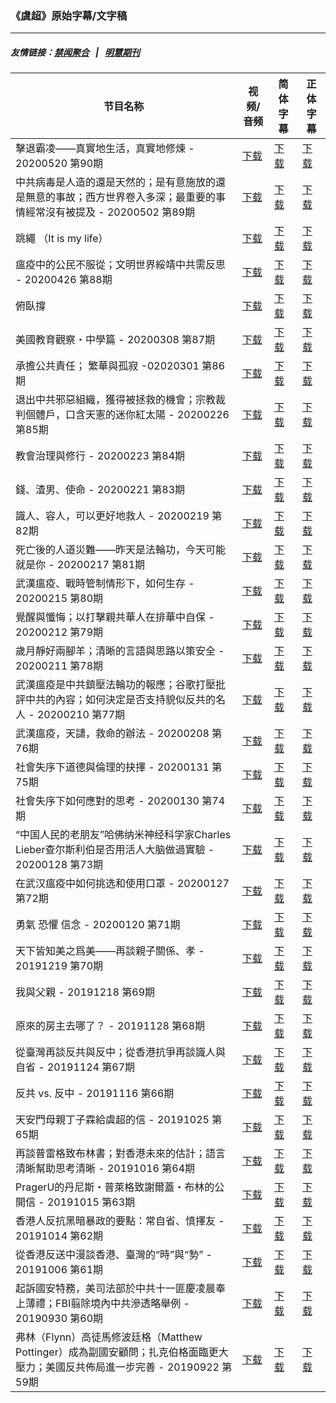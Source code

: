 ### 《虞超》原始字幕/文字稿
---
##### 友情链接：[禁闻聚合](https://github.com/gfw-breaker/banned-news) &nbsp;&nbsp;|&nbsp;&nbsp; [明慧期刊](https://github.com/gfw-breaker/mh-qikan) 
| 节目名称 | 视频/音频 | 简体字幕 | 正体字幕 |
|---|---|---|---|
| 擊退霸凌——真實地生活，真實地修煉 - 20200520 第90期 | [下载](https://y2mate.com/zh-cn/search/MAi8ZYwxPPA) | [下载](../channels/yuchao/_MAi8ZYwxPPA.srt?raw=true) | [下载](../channels/yuchao/_MAi8ZYwxPPA.tw.srt?raw=true) | 
| 中共病毒是人造的還是天然的；是有意施放的還是無意的事故；西方世界卷入多深；最重要的事情經常沒有被提及 - 20200502 第89期 | [下载](https://y2mate.com/zh-cn/search/bgCVixFmUdo) | [下载](../channels/yuchao/_bgCVixFmUdo.srt?raw=true) | [下载](../channels/yuchao/_bgCVixFmUdo.tw.srt?raw=true) | 
| 跳繩 （It is my life） | [下载](https://y2mate.com/zh-cn/search/98twE6MftiE) | [下载](../channels/yuchao/_98twE6MftiE.srt?raw=true) | [下载](../channels/yuchao/_98twE6MftiE.tw.srt?raw=true) | 
| 瘟疫中的公民不服從；文明世界綏靖中共需反思 - 20200426 第88期 | [下载](https://y2mate.com/zh-cn/search/EBJugmmqFAY) | [下载](../channels/yuchao/_EBJugmmqFAY.srt?raw=true) | [下载](../channels/yuchao/_EBJugmmqFAY.tw.srt?raw=true) | 
| 俯臥撐 | [下载](https://y2mate.com/zh-cn/search/_RW7FbByVB0) | [下载](../channels/yuchao/__RW7FbByVB0.srt?raw=true) | [下载](../channels/yuchao/__RW7FbByVB0.tw.srt?raw=true) | 
| 美國教育觀察・中學篇 - 20200308 第87期 | [下载](https://y2mate.com/zh-cn/search/LQKAUo-L6Gg) | [下载](../channels/yuchao/_LQKAUo-L6Gg.srt?raw=true) | [下载](../channels/yuchao/_LQKAUo-L6Gg.tw.srt?raw=true) | 
| 承擔公共責任； 繁華與孤寂 -02020301 第86期 | [下载](https://y2mate.com/zh-cn/search/hT-14C3nQJk) | [下载](../channels/yuchao/_hT-14C3nQJk.srt?raw=true) | [下载](../channels/yuchao/_hT-14C3nQJk.tw.srt?raw=true) | 
| 退出中共邪惡組織，獲得被拯救的機會；宗教裁判個體戶，口含天憲的迷你紅太陽 - 20200226 第85期 | [下载](https://y2mate.com/zh-cn/search/CJ6tdom8Szs) | [下载](../channels/yuchao/_CJ6tdom8Szs.srt?raw=true) | [下载](../channels/yuchao/_CJ6tdom8Szs.tw.srt?raw=true) | 
| 教會治理與修行 - 20200223 第84期 | [下载](https://y2mate.com/zh-cn/search/Vn4QHjDaRc4) | [下载](../channels/yuchao/_Vn4QHjDaRc4.srt?raw=true) | [下载](../channels/yuchao/_Vn4QHjDaRc4.tw.srt?raw=true) | 
| 錢、渣男、使命 - 20200221 第83期 | [下载](https://y2mate.com/zh-cn/search/Cz5OmtyPPg4) | [下载](../channels/yuchao/_Cz5OmtyPPg4.srt?raw=true) | [下载](../channels/yuchao/_Cz5OmtyPPg4.tw.srt?raw=true) | 
| 識人、容人，可以更好地救人 - 20200219 第82期 | [下载](https://y2mate.com/zh-cn/search/BSzyo86d4bQ) | [下载](../channels/yuchao/_BSzyo86d4bQ.srt?raw=true) | [下载](../channels/yuchao/_BSzyo86d4bQ.tw.srt?raw=true) | 
| 死亡後的人道災難——昨天是法輪功，今天可能就是你 - 20200217 第81期 | [下载](https://y2mate.com/zh-cn/search/-hQ1IVFSUA0) | [下载](../channels/yuchao/_-hQ1IVFSUA0.srt?raw=true) | [下载](../channels/yuchao/_-hQ1IVFSUA0.tw.srt?raw=true) | 
| 武漢瘟疫、戰時管制情形下，如何生存 - 20200215 第80期 | [下载](https://y2mate.com/zh-cn/search/wi8eYGuSviQ) | [下载](../channels/yuchao/_wi8eYGuSviQ.srt?raw=true) | [下载](../channels/yuchao/_wi8eYGuSviQ.tw.srt?raw=true) | 
| 覺醒與懺悔；以打擊親共華人在排華中自保 - 20200212 第79期 | [下载](https://y2mate.com/zh-cn/search/Ad0gmI6f-fw) | [下载](../channels/yuchao/_Ad0gmI6f-fw.srt?raw=true) | [下载](../channels/yuchao/_Ad0gmI6f-fw.tw.srt?raw=true) | 
| 歲月靜好兩腳羊；清晰的言語與思路以策安全 - 20200211 第78期 | [下载](https://y2mate.com/zh-cn/search/jfx-EALvPuI) | [下载](../channels/yuchao/_jfx-EALvPuI.srt?raw=true) | [下载](../channels/yuchao/_jfx-EALvPuI.tw.srt?raw=true) | 
| 武漢瘟疫是中共鎮壓法輪功的報應；谷歌打壓批評中共的內容；如何決定是否支持貌似反共的名人 - 20200210 第77期 | [下载](https://y2mate.com/zh-cn/search/IsiGcaYN8Zw) | [下载](../channels/yuchao/_IsiGcaYN8Zw.srt?raw=true) | [下载](../channels/yuchao/_IsiGcaYN8Zw.tw.srt?raw=true) | 
| 武漢瘟疫，天譴，救命的辦法 - 20200208 第76期 | [下载](https://y2mate.com/zh-cn/search/8crPOuTGnJ8) | [下载](../channels/yuchao/_8crPOuTGnJ8.srt?raw=true) | [下载](../channels/yuchao/_8crPOuTGnJ8.tw.srt?raw=true) | 
| 社會失序下道德與倫理的抉擇 - 20200131 第75期 | [下载](https://y2mate.com/zh-cn/search/zpf9yLzSFhI) | [下载](../channels/yuchao/_zpf9yLzSFhI.srt?raw=true) | [下载](../channels/yuchao/_zpf9yLzSFhI.tw.srt?raw=true) | 
| 社會失序下如何應對的思考 - 20200130 第74期 | [下载](https://y2mate.com/zh-cn/search/qaQZRvBF6pM) | [下载](../channels/yuchao/_qaQZRvBF6pM.srt?raw=true) | [下载](../channels/yuchao/_qaQZRvBF6pM.tw.srt?raw=true) | 
| “中国人民的老朋友”哈佛纳米神经科学家Charles Lieber查尔斯利伯是否用活人大脑做過實驗 - 20200128 第73期 | [下载](https://y2mate.com/zh-cn/search/261DNDaRHPc) | [下载](../channels/yuchao/_261DNDaRHPc.srt?raw=true) | [下载](../channels/yuchao/_261DNDaRHPc.tw.srt?raw=true) | 
| 在武汉瘟疫中如何挑选和使用口罩 - 20200127 第72期 | [下载](https://y2mate.com/zh-cn/search/EkFQsCinPrQ) | [下载](../channels/yuchao/_EkFQsCinPrQ.srt?raw=true) | [下载](../channels/yuchao/_EkFQsCinPrQ.tw.srt?raw=true) | 
| 勇氣 恐懼 信念 - 20200120 第71期 | [下载](https://y2mate.com/zh-cn/search/pD_wWDGNNEQ) | [下载](../channels/yuchao/_pD_wWDGNNEQ.srt?raw=true) | [下载](../channels/yuchao/_pD_wWDGNNEQ.tw.srt?raw=true) | 
| 天下皆知美之爲美——再談親子關係、孝 - 20191219 第70期 | [下载](https://y2mate.com/zh-cn/search/5aZWpOMxErY) | [下载](../channels/yuchao/_5aZWpOMxErY.srt?raw=true) | [下载](../channels/yuchao/_5aZWpOMxErY.tw.srt?raw=true) | 
| 我與父親 - 20191218 第69期 | [下载](https://y2mate.com/zh-cn/search/X7aM0cPrP-A) | [下载](../channels/yuchao/_X7aM0cPrP-A.srt?raw=true) | [下载](../channels/yuchao/_X7aM0cPrP-A.tw.srt?raw=true) | 
| 原來的房主去哪了？ - 20191128 第68期 | [下载](https://y2mate.com/zh-cn/search/uV8aJsTimVQ) | [下载](../channels/yuchao/_uV8aJsTimVQ.srt?raw=true) | [下载](../channels/yuchao/_uV8aJsTimVQ.tw.srt?raw=true) | 
| 從臺灣再談反共與反中；從香港抗爭再談識人與自省 - 20191124 第67期 | [下载](https://y2mate.com/zh-cn/search/DoO-kRcn9TU) | [下载](../channels/yuchao/_DoO-kRcn9TU.srt?raw=true) | [下载](../channels/yuchao/_DoO-kRcn9TU.tw.srt?raw=true) | 
| 反共 vs. 反中 - 20191116 第66期 | [下载](https://y2mate.com/zh-cn/search/_3dtXCi4QVc) | [下载](../channels/yuchao/__3dtXCi4QVc.srt?raw=true) | [下载](../channels/yuchao/__3dtXCi4QVc.tw.srt?raw=true) | 
| 天安門母親丁子霖給虞超的信 - 20191025 第65期 | [下载](https://y2mate.com/zh-cn/search/3TUvhprHEgs) | [下载](../channels/yuchao/_3TUvhprHEgs.srt?raw=true) | [下载](../channels/yuchao/_3TUvhprHEgs.tw.srt?raw=true) | 
| 再談普雷格致布林書；對香港未來的估計；語言清晰幫助思考清晰 - 20191016 第64期 | [下载](https://y2mate.com/zh-cn/search/YUMqfjojLvw) | [下载](../channels/yuchao/_YUMqfjojLvw.srt?raw=true) | [下载](../channels/yuchao/_YUMqfjojLvw.tw.srt?raw=true) | 
| PragerU的丹尼斯・普萊格致謝爾蓋・布林的公開信 - 20191015 第63期 | [下载](https://y2mate.com/zh-cn/search/y0ant6Mhk9s) | [下载](../channels/yuchao/_y0ant6Mhk9s.srt?raw=true) | [下载](../channels/yuchao/_y0ant6Mhk9s.tw.srt?raw=true) | 
| 香港人反抗黑暗暴政的要點：常自省、慎擇友 - 20191014 第62期 | [下载](https://y2mate.com/zh-cn/search/t1_3WoSyujs) | [下载](../channels/yuchao/_t1_3WoSyujs.srt?raw=true) | [下载](../channels/yuchao/_t1_3WoSyujs.tw.srt?raw=true) | 
| 從香港反送中漫談香港、臺灣的“時”與“勢” - 20191006 第61期 | [下载](https://y2mate.com/zh-cn/search/fxSRffSWAGQ) | [下载](../channels/yuchao/_fxSRffSWAGQ.srt?raw=true) | [下载](../channels/yuchao/_fxSRffSWAGQ.tw.srt?raw=true) | 
| 起訴國安特務，美司法部於中共十一匪慶凌晨奉上薄禮；FBI翦除境內中共滲透略舉例 - 20190930 第60期 | [下载](https://y2mate.com/zh-cn/search/gRDbSNJLWiw) | [下载](../channels/yuchao/_gRDbSNJLWiw.srt?raw=true) | [下载](../channels/yuchao/_gRDbSNJLWiw.tw.srt?raw=true) | 
| 弗林（Flynn）高徒馬修波廷格（Matthew Pottinger）成為副國安顧問；扎克伯格面臨更大壓力；美國反共佈局進一步完善 - 20190922 第59期 | [下载](https://y2mate.com/zh-cn/search/TDS3k5c6YbI) | [下载](../channels/yuchao/_TDS3k5c6YbI.srt?raw=true) | [下载](../channels/yuchao/_TDS3k5c6YbI.tw.srt?raw=true) | 
